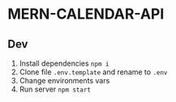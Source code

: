 # MERN-CALENDAR-API


## Dev

1. Install dependencies `npm i`
2. Clone file `.env.template` and rename to `.env`
3. Change environments vars
4. Run server `npm start`